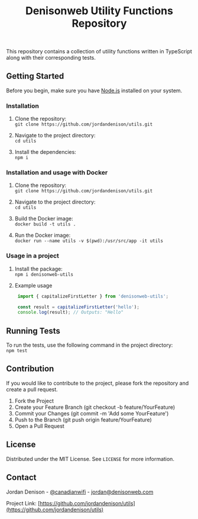 <h1 align="center">Denisonweb Utility Functions Repository</h1>

<br>

This repository contains a collection of utility functions written in TypeScript along with their corresponding tests.

## Getting Started

Before you begin, make sure you have [Node.js](https://nodejs.org/) installed on your system.

### Installation

1. Clone the repository:  
  ```git clone https://github.com/jordandenison/utils.git```

2. Navigate to the project directory:  
   ```cd utils```

3. Install the dependencies:  
   ```npm i```

### Installation and usage with Docker

1. Clone the repository:  
  ```git clone https://github.com/jordandenison/utils.git```

2. Navigate to the project directory:  
   ```cd utils```

3. Build the Docker image:  
   ```docker build -t utils .```

4. Run the Docker image:  
   ```docker run --name utils -v $(pwd):/usr/src/app -it utils```

### Usage in a project

1. Install the package:  
  ```npm i denisonweb-utils```

2. Example usage  
   ```javascript
    import { capitalizeFirstLetter } from 'denisonweb-utils';

    const result = capitalizeFirstLetter('hello');
    console.log(result); // Outputs: "Hello"
    ```

## Running Tests

To run the tests, use the following command in the project directory:  
```npm test```

## Contribution

If you would like to contribute to the project, please fork the repository and create a pull request.

1. Fork the Project
2. Create your Feature Branch (git checkout -b feature/YourFeature)
3. Commit your Changes (git commit -m 'Add some YourFeature')
4. Push to the Branch (git push origin feature/YourFeature)
5. Open a Pull Request

## License

Distributed under the MIT License. See `LICENSE` for more information.

## Contact

Jordan Denison - [@canadianwifi](https://twitter.com/canadianwifi) - jordan@denisonweb.com

Project Link: [https://github.com/jordandenison/utils](https://github.com/jordandenison/utils)
